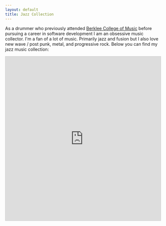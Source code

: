 ```yaml
---
layout: default
title: Jazz Collection
---
```


As a drummer who previously attended [Berklee College of Music](http://www.berklee.edu)
before pursuing a career in software development I am an obsessive music collector.
I'm a fan of a lot of music. Primarily jazz and fusion but I also love new wave / post punk,
metal, and progressive rock. Below you can find my jazz music collection:

<iframe class="airtable-embed" src="https://airtable.com/embed/shr7aBkUOkvJx4VBX?backgroundColor=gray&viewControls=on"
frameborder="0" onmousewheel="" width="100%" height="533" style="background: transparent; border: 1px solid #ccc;"></iframe>

<br/>
